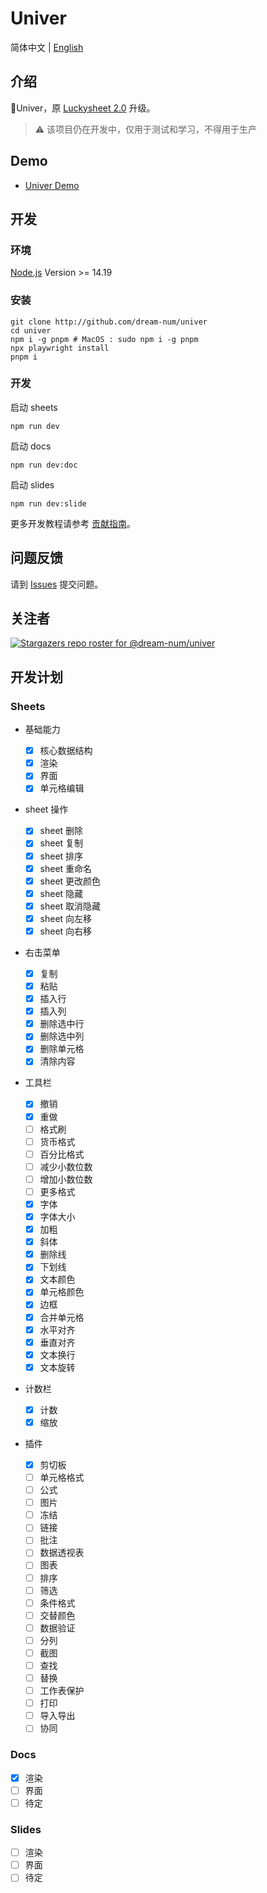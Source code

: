 # Univer

简体中文 | [English](./README.md)

## 介绍

🚀Univer，原 [Luckysheet 2.0](https://github.com/dream-num/Luckysheet) 升级。

> ⚠️ 该项目仍在开发中，仅用于测试和学习，不得用于生产

## Demo

-   [Univer Demo](dream-num.github.io/univer-demo/)

## 开发

### 环境

[Node.js](https://nodejs.org/en/) Version >= 14.19

### 安装

```
git clone http://github.com/dream-num/univer
cd univer
npm i -g pnpm # MacOS : sudo npm i -g pnpm
npx playwright install
pnpm i
```

### 开发

启动 sheets

```
npm run dev
```

启动 docs

```
npm run dev:doc
```

启动 slides

```
npm run dev:slide
```

更多开发教程请参考 [贡献指南](./.github/contributing-zh.md)。

## 问题反馈

请到 [Issues](http://github.com/dream-num/univer/issues) 提交问题。

## 关注者

[![Stargazers repo roster for @dream-num/univer](https://reporoster.com/stars/dream-num/univer)](https://github.com/dream-num/univer/stargazers)

## 开发计划

### Sheets

-   基础能力

    -   [x] 核心数据结构
    -   [x] 渲染
    -   [x] 界面
    -   [x] 单元格编辑

-   sheet 操作

    -   [x] sheet 删除
    -   [x] sheet 复制
    -   [x] sheet 排序
    -   [x] sheet 重命名
    -   [x] sheet 更改颜色
    -   [x] sheet 隐藏
    -   [x] sheet 取消隐藏
    -   [x] sheet 向左移
    -   [x] sheet 向右移

-   右击菜单

    -   [x] 复制
    -   [x] 粘贴
    -   [x] 插入行
    -   [x] 插入列
    -   [x] 删除选中行
    -   [x] 删除选中列
    -   [x] 删除单元格
    -   [x] 清除内容

-   工具栏

    -   [x] 撤销
    -   [x] 重做
    -   [ ] 格式刷
    -   [ ] 货币格式
    -   [ ] 百分比格式
    -   [ ] 减少小数位数
    -   [ ] 增加小数位数
    -   [ ] 更多格式
    -   [x] 字体
    -   [x] 字体大小
    -   [x] 加粗
    -   [x] 斜体
    -   [x] 删除线
    -   [x] 下划线
    -   [x] 文本颜色
    -   [x] 单元格颜色
    -   [x] 边框
    -   [x] 合并单元格
    -   [x] 水平对齐
    -   [x] 垂直对齐
    -   [x] 文本换行
    -   [x] 文本旋转

-   计数栏

    -   [x] 计数
    -   [x] 缩放

-   插件
    -   [x] 剪切板
    -   [ ] 单元格格式
    -   [ ] 公式
    -   [ ] 图片
    -   [ ] 冻结
    -   [ ] 链接
    -   [ ] 批注
    -   [ ] 数据透视表
    -   [ ] 图表
    -   [ ] 排序
    -   [ ] 筛选
    -   [ ] 条件格式
    -   [ ] 交替颜色
    -   [ ] 数据验证
    -   [ ] 分列
    -   [ ] 截图
    -   [ ] 查找
    -   [ ] 替换
    -   [ ] 工作表保护
    -   [ ] 打印
    -   [ ] 导入导出
    -   [ ] 协同

### Docs

-   [x] 渲染
-   [ ] 界面
-   [ ] 待定

### Slides

-   [ ] 渲染
-   [ ] 界面
-   [ ] 待定
